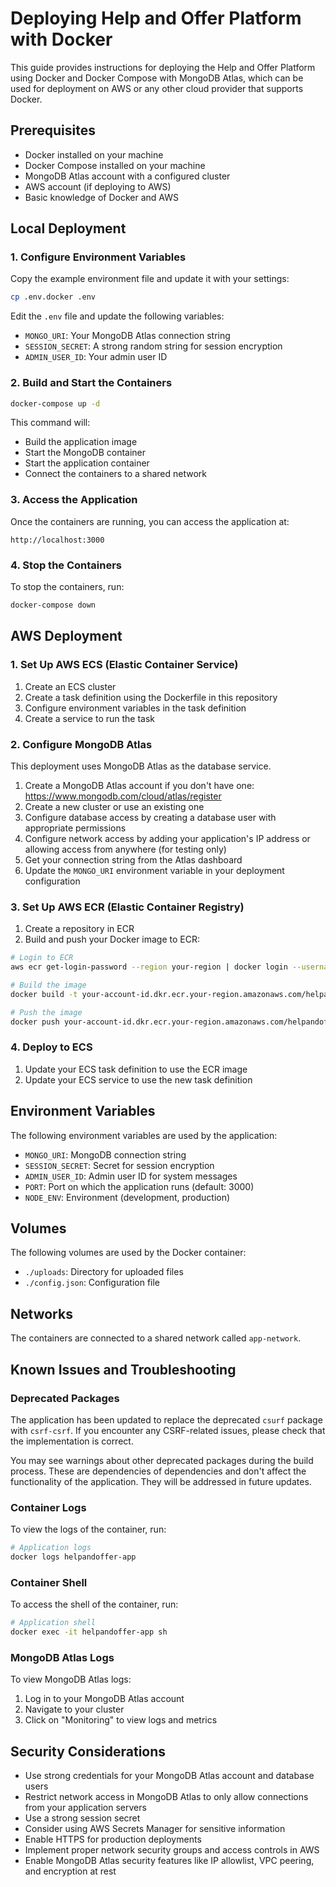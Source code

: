 # Deploying Help and Offer Platform with Docker

This guide provides instructions for deploying the Help and Offer Platform using Docker and Docker Compose with MongoDB Atlas, which can be used for deployment on AWS or any other cloud provider that supports Docker.

## Prerequisites

- Docker installed on your machine
- Docker Compose installed on your machine
- MongoDB Atlas account with a configured cluster
- AWS account (if deploying to AWS)
- Basic knowledge of Docker and AWS

## Local Deployment

### 1. Configure Environment Variables

Copy the example environment file and update it with your settings:

```bash
cp .env.docker .env
```

Edit the `.env` file and update the following variables:

- `MONGO_URI`: Your MongoDB Atlas connection string
- `SESSION_SECRET`: A strong random string for session encryption
- `ADMIN_USER_ID`: Your admin user ID

### 2. Build and Start the Containers

```bash
docker-compose up -d
```

This command will:
- Build the application image
- Start the MongoDB container
- Start the application container
- Connect the containers to a shared network

### 3. Access the Application

Once the containers are running, you can access the application at:

```
http://localhost:3000
```

### 4. Stop the Containers

To stop the containers, run:

```bash
docker-compose down
```

## AWS Deployment

### 1. Set Up AWS ECS (Elastic Container Service)

1. Create an ECS cluster
2. Create a task definition using the Dockerfile in this repository
3. Configure environment variables in the task definition
4. Create a service to run the task

### 2. Configure MongoDB Atlas

This deployment uses MongoDB Atlas as the database service.

1. Create a MongoDB Atlas account if you don't have one: https://www.mongodb.com/cloud/atlas/register
2. Create a new cluster or use an existing one
3. Configure database access by creating a database user with appropriate permissions
4. Configure network access by adding your application's IP address or allowing access from anywhere (for testing only)
5. Get your connection string from the Atlas dashboard
6. Update the `MONGO_URI` environment variable in your deployment configuration

### 3. Set Up AWS ECR (Elastic Container Registry)

1. Create a repository in ECR
2. Build and push your Docker image to ECR:

```bash
# Login to ECR
aws ecr get-login-password --region your-region | docker login --username AWS --password-stdin your-account-id.dkr.ecr.your-region.amazonaws.com

# Build the image
docker build -t your-account-id.dkr.ecr.your-region.amazonaws.com/helpandoffer:latest .

# Push the image
docker push your-account-id.dkr.ecr.your-region.amazonaws.com/helpandoffer:latest
```

### 4. Deploy to ECS

1. Update your ECS task definition to use the ECR image
2. Update your ECS service to use the new task definition

## Environment Variables

The following environment variables are used by the application:

- `MONGO_URI`: MongoDB connection string
- `SESSION_SECRET`: Secret for session encryption
- `ADMIN_USER_ID`: Admin user ID for system messages
- `PORT`: Port on which the application runs (default: 3000)
- `NODE_ENV`: Environment (development, production)

## Volumes

The following volumes are used by the Docker container:

- `./uploads`: Directory for uploaded files
- `./config.json`: Configuration file

## Networks

The containers are connected to a shared network called `app-network`.

## Known Issues and Troubleshooting

### Deprecated Packages

The application has been updated to replace the deprecated `csurf` package with `csrf-csrf`. If you encounter any CSRF-related issues, please check that the implementation is correct.

You may see warnings about other deprecated packages during the build process. These are dependencies of dependencies and don't affect the functionality of the application. They will be addressed in future updates.

### Container Logs

To view the logs of the container, run:

```bash
# Application logs
docker logs helpandoffer-app
```

### Container Shell

To access the shell of the container, run:

```bash
# Application shell
docker exec -it helpandoffer-app sh
```

### MongoDB Atlas Logs

To view MongoDB Atlas logs:

1. Log in to your MongoDB Atlas account
2. Navigate to your cluster
3. Click on "Monitoring" to view logs and metrics

## Security Considerations

- Use strong credentials for your MongoDB Atlas account and database users
- Restrict network access in MongoDB Atlas to only allow connections from your application servers
- Use a strong session secret
- Consider using AWS Secrets Manager for sensitive information
- Enable HTTPS for production deployments
- Implement proper network security groups and access controls in AWS
- Enable MongoDB Atlas security features like IP allowlist, VPC peering, and encryption at rest

